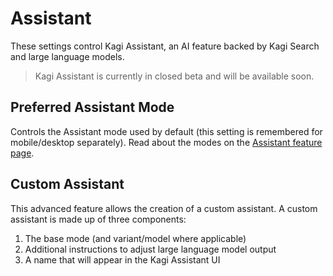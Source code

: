 # Assistant

These settings control Kagi Assistant, an AI feature backed by Kagi Search and large language models.

> Kagi Assistant is currently in closed beta and will be available soon.

## Preferred Assistant Mode

Controls the Assistant mode used by default (this setting is remembered for mobile/desktop separately). Read about the modes on the [Assistant feature page](../ai/assistant.md#modes).

## Custom Assistant

This advanced feature allows the creation of a custom assistant. A custom assistant is made up of three components:

1. The base mode (and variant/model where applicable)
2. Additional instructions to adjust large language model output
3. A name that will appear in the Kagi Assistant UI
